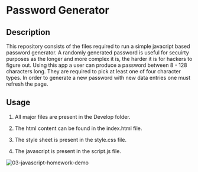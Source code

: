 # Password Generator

## Description
    
This repository consists of the files required to run a simple javacript based password generator. A randomly generated password is useful for secuirty purposes as the longer and more complex it is, the harder it is for hackers to figure out. Using this app a user can produce a password between 8 - 128 characters long. They are required to pick at least one of four character types. In order to generate a new password with new data entries one must refresh the page.
 
## Usage 
   
  1. All major files are present in the Develop folder.

  2. The html content can be found in the index.html file.

  3. The style sheet is present in the style.css file.

  4. The javascript is present in the script.js file.


![03-javascript-homework-demo](https://user-images.githubusercontent.com/81829274/122484591-c22b0300-cf89-11eb-90ba-ef01f338413d.png)
  

  

